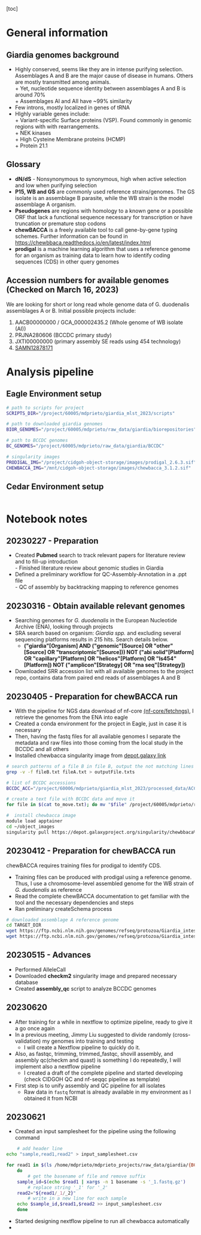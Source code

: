 [toc]

# General information

## Giardia genomes background

- Highly conserved, seems like they are in intense purifying selection. Assemblages A and B are the major cause of disease in humans. Others are mostly transmitted among animals.  
        + Yet, nucleotide sequence identity between assemblages A and B is around 70%  
        + Assemblages AI and AII have ~99% similarity
- Few introns, mostly localized in genes of tRNA
- HIghly variable genes include:  
		+ Variant-specific Surface proteins (VSP). Found commonly in genomic regions with with rearrangements.  
		+ NEK kinases  
		+ High Cysteine Membrane proteins (HCMP)  
		+ Protein 21.1

## Glossary

- **dN/dS** - Nonsynonymous to synonymous, high when active selection and low when purifying selection
- **P15, WB and GS** are commonly used reference strains/genomes. The GS isolate is an assemblage B parasite, while the WB strain is the model assemblage A organism. 
- **Pseudogenes** are regions with homology to a known gene or a possible ORF that lack a functional sequence necessary for transcription or have truncation or premature stop codons
- **chewBACCA** is a freely available tool to call gene-by-gene typing schemes. Further information can be found in https://chewbbaca.readthedocs.io/en/latest/index.html
- **prodigal** is a machine learning algorithm that uses a reference genome for an organism as training data to learn how to identify coding sequences (CDS) in other query genomes


## Accession numbers for available genomes (Checked on March 16, 2023)

We are looking for short or long read whole genome data of G. duodenalis assemblages A or B. Initial possible projects include:

1. AACB00000000 / GCA_000002435.2 (Whole  genome of WB isolate (AI))  
2. PRJNA280606 (BCCDC primary study)
3. JXTI00000000 (primary assembly SE reads using 454 technology)
4. [SAMN12878171](https://www.ebi.ac.uk/ena/browser/view/SAMN12878171)  

# Analysis pipeline

## Eagle Environment setup

```sh
# path to scripts for project
SCRIPTS_DIR="/project/60005/mdprieto/giardia_mlst_2023/scripts"

# path to downloaded giardia genomes
BIOR_GENOMES="/project/60005/mdprieto/raw_data/giardia/biorepositories"

# path to BCCDC genomes
BC_GENOMES="/project/60005/mdprieto/raw_data/giardia/BCCDC"

# singularity images
PRODIGAL_IMG="/project/cidgoh-object-storage/images/prodigal_2.6.3.sif"
CHEWBACCA_IMG="/mnt/cidgoh-object-storage/images/chewbacca_3.1.2.sif"
```


## Cedar Environment setup
```sh
```

# Notebook notes

## 20230227 - Preparation

- Created **Pubmed** search to track relevant papers for literature review and to fill-up introduction  
        - Finished literature review about genomic studies in Giardia
- Defined a preliminary workflow for QC-Assembly-Annotation in a .ppt file  
        - QC of assembly by backtracking mapping to reference genomes  

## 20230316 - Obtain available relevant genomes

- Searching genomes for _G. duodenalis_ in the European Nucleotide Archive (ENA), looking through projects
- SRA search based on organism: _Giardia spp._ and excluding several sequencing platforms results in 215 hits. Search details below. 
    + **("giardia"[Organism] AND ("genomic"[Source] OR "other"[Source] OR "transcriptomic"[Source])) NOT ("abi solid"[Platform] OR "capillary"[Platform] OR "helicos"[Platform] OR "ls454"[Platform]) NOT ("amplicon"[Strategy] OR "rna seq"[Strategy])** 
- Downloaded SRR accession list with all available genomes to the project repo, contains data from paired end reads of assemblages A and B

## 20230405 - Preparation for chewBACCA run

- With the pipeline for NGS data download of nf-core [(nf-core/fetchngs)](https://nf-co.re/fetchngs), I retrieve the genomes from the ENA into eagle
- Created a conda environment for the project in Eagle, just in case it is necessary
- Then, having the fastq files for all available genomes I separate the metadata and raw files into those coming from the local study in the BCCDC and all others
- Installed chewbacca singularity image from [depot.galaxy link](https://depot.galaxyproject.org/singularity/chewbbaca%3A3.1.2--pyhdfd78af_0)

```sh
# search patterns of a file B in file B, output the not matching lines
grep -v -f fileB.txt fileA.txt > outputFile.txts

# list of BCCDC accessions
BCCDC_ACC="/project/60006/mdprieto/giardia_mlst_2023/processed_data/ACC_BCCDC.txt"

# create a text file with BCCDC data and move it 
for file in $(cat to_move.txt); do mv "$file" /project/60005/mdprieto/raw_data/giardia/BCCDC/fastq; done

#  install chewbacca image
module load apptainer
cd ~/object_images
singularity pull https://depot.galaxyproject.org/singularity/chewbbaca%3A3.1.2--pyhdfd78af_0

```

## 20230412 - Preparation for chewBACCA run

chewBACCA requires training files for prodigal to identify CDS.

- Training files can be produced with prodigal using a reference genome. Thus, I use a chromosome-level assembled genome for the WB strain of _G. duodenalis_ as reference
- Read the complete chewBACCA documentation to get familiar with the tool and the necessary dependencies and steps
- Ran preliminary createSchema process

```sh
# downloaded assemblage A reference genome
cd TARGET_DIR
wget https://ftp.ncbi.nlm.nih.gov/genomes/refseq/protozoa/Giardia_intestinalis/latest_assembly_versions/GCF_000002435.2_UU_WB_2.1/GCF_000002435.2_UU_WB_2.1_genomic.fna.gz
wget https://ftp.ncbi.nlm.nih.gov/genomes/refseq/protozoa/Giardia_intestinalis/latest_assembly_versions/GCF_000002435.2_UU_WB_2.1/GCF_000002435.2_UU_WB_2.1_genomic.gff.gz
```

## 20230515 - Advances

- Performed AlleleCall
- Downloaded **checkm2** singularity image and prepared necessary database
- Created **assembly_qc** script to analyze BCCDC genomes

## 20230620

- After training for a while in nextflow to optimize pipeline, ready to give it a go once again
- In a previous meeting, Jimmy Liu suggested to divide randomly (cross-validation) my genomes into training and testing 
    - I will create a Nextflow pipeline to quickly do it.
- Also, as fastqc, trimming, trimmed_fastqc, shovill assembly, and assembly qc(checkm and quast) is something I do repeatedly, I will implement also a nextflow pipeline
    - I created a draft of the complete pipeline and started developing (check CIDGOH QC and nf-seqqc pipeline as template) 
- First step is to unify assembly and QC pipeline for all isolates 
    - Raw data in `fastq` format is already available in my environment as I obtained it from NCBI

## 20230621 

- Created an input samplesheet for the pipeline using the following command

```sh
    # add header line
echo "sample,read1,read2" > input_samplesheet.csv

for read1 in $(ls /home/mdprieto/mdprieto_projects/raw_data/giardia/{BCCDC,repositories}/fastq/*_1.fastq.gz);
    do 
        # get the basename of file and remove suffix
    sample_id=$(echo $read1 | xargs -n 1 basename -s '_1.fastq.gz')
        # replace string '_1' for '_2'
    read2="${read1/_1/_2}"
        # write in a new line for each sample
    echo $sample_id,$read1,$read2 >> input_samplesheet.csv
    done
```
- Started designing nextflow pipeline to run all chewbacca automatically
- 